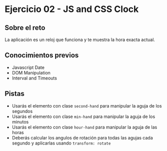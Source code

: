 # Ejercicio 02 - JS and CSS Clock

## Sobre el reto

La aplicación es un reloj que funciona y te muestra la hora exacta actual.

## Conocimientos previos

- Javascript Date
- DOM Manipulation
- Interval and Timeouts

## Pistas

- Usarás el elemento con clase `second-hand` para manipular la aguja de los segundos
- Usarás el elemento con clase `min-hand` para manipular la aguja de los minutos
- Usarás el elemento con clase `hour-hand` para manipular la aguja de las horas
- Deberás calcular los angulos de rotación para todas las agujas cada segundo y aplicarlas usando `transform: rotate`
